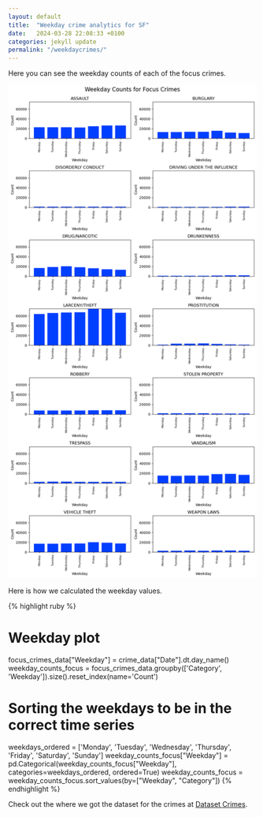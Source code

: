```yaml
---
layout: default
title:  "Weekday crime analytics for SF"
date:   2024-03-28 22:08:33 +0100
categories: jekyll update
permalink: "/weekdaycrimes/"
---
```

Here you can see the weekday counts of each of the focus crimes.


![crime](/asset/images/weekdaycount.png)

Here is how we calculated the weekday values.

{% highlight ruby %}
# Weekday plot
focus_crimes_data["Weekday"] = crime_data["Date"].dt.day_name()
weekday_counts_focus = focus_crimes_data.groupby(['Category', 'Weekday']).size().reset_index(name='Count')

# Sorting the weekdays to be in the correct time series
weekdays_ordered = ['Monday', 'Tuesday', 'Wednesday', 'Thursday', 'Friday', 'Saturday', 'Sunday']
weekday_counts_focus["Weekday"] = pd.Categorical(weekday_counts_focus["Weekday"], categories=weekdays_ordered, ordered=True)
weekday_counts_focus = weekday_counts_focus.sort_values(by=["Weekday", "Category"])
{% endhighlight %}

Check out the where we got the dataset for the crimes at [Dataset Crimes][crime-data].

[crime-data]: https://jekyllrb.com/docs/home

